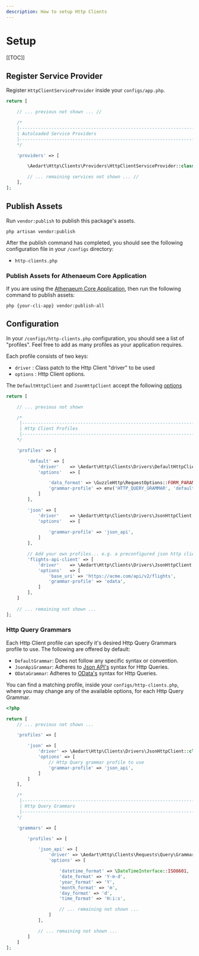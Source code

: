 ```yaml
---
description: How to setup Http Clients
---
```


# Setup

[[TOC]]

## Register Service Provider

Register `HttpClientServiceProvider` inside your `configs/app.php`. 

```php
return [

    // ... previous not shown ... //

    /*
    |--------------------------------------------------------------------------
    | Autoloaded Service Providers
    |--------------------------------------------------------------------------
    */

    'providers' => [

        \Aedart\Http\Clients\Providers\HttpClientServiceProvider::class

        // ... remaining services not shown ... //
    ],
];
```

## Publish Assets

Run `vendor:publish` to publish this package's assets.

```shell
php artisan vendor:publish
```

After the publish command has completed, you should see the following configuration file in your `/configs` directory:

- `http-clients.php`

### Publish Assets for Athenaeum Core Application

If you are using the [Athenaeum Core Application](../../core), then run the following command to publish assets:

```shell
php {your-cli-app} vendor:publish-all
```

## Configuration

In your `/configs/http-clients.php` configuration, you should see a list of "profiles".
Feel free to add as many profiles as your application requires.

Each profile consists of two keys:

* `driver` : Class patch to the Http Client "driver" to be used
* `options` : Http Client options.

The `DefaultHttpClient` and `JsonHttpClient` accept the following [options](http://docs.guzzlephp.org/en/stable/request-options.html)

```php
return [

    // ... previous not shown

    /*
     |--------------------------------------------------------------------------
     | Http Client Profiles
     |--------------------------------------------------------------------------
    */

    'profiles' => [

        'default' => [
            'driver'    => \Aedart\Http\Clients\Drivers\DefaultHttpClient::class,
            'options'   => [

                'data_format' => \GuzzleHttp\RequestOptions::FORM_PARAMS,                
                'grammar-profile' => env('HTTP_QUERY_GRAMMAR', 'default'),
            ]
        ],

        'json' => [
            'driver'    => \Aedart\Http\Clients\Drivers\JsonHttpClient::class,
            'options'   => [
                
                'grammar-profile' => 'json_api',
            ]
        ],

        // Add your own profiles... e.g. a preconfigured json http client
        'flights-api-client' => [
            'driver'    => \Aedart\Http\Clients\Drivers\JsonHttpClient::class,
            'options'   => [
                'base_uri' => 'https://acme.com/api/v2/flights',
                'grammar-profile' => 'odata',
            ]
        ],
    ]
    
    // ... remaining not shown ...
];
```

### Http Query Grammars

Each Http Client profile can specify it's desired Http Query Grammars profile to use.
The following are offered by default:

- `DefaultGrammar`: Does not follow any specific syntax or convention.
- `JsonApiGrammar`: Adheres to [Json API's](https://jsonapi.org/format/1.1/#fetching) syntax for Http Queries.
- `ODataGrammar`: Adheres to [OData's](https://www.odata.org/getting-started/basic-tutorial/#queryData) syntax for Http Queries.

You can find a matching profile, inside your `configs/http-clients.php`, where you may change any of the available options, for each Http Query Grammar.

```php
<?php

return [
    // ... previous not shown ...

    'profiles' => [

        'json' => [
            'driver' => \Aedart\Http\Clients\Drivers\JsonHttpClient::class,
            'options' => [
                // Http Query grammar profile to use
                'grammar-profile' => 'json_api',
            ]
        ]
    ],

    /*
     |--------------------------------------------------------------------------
     | Http Query Grammars
     |--------------------------------------------------------------------------
    */

    'grammars' => [

        'profiles' => [

            'json_api' => [
                'driver' => \Aedart\Http\Clients\Requests\Query\Grammars\JsonApiGrammar::class,
                'options' => [

                    'datetime_format' => \DateTimeInterface::ISO8601,
                    'date_format' => 'Y-m-d',
                    'year_format' => 'Y',
                    'month_format' => 'm',
                    'day_format' => 'd',
                    'time_format' => 'H:i:s',

                    // ... remaining not shown ...
                ]
            ],

            // ... remaining not shown ...
        ]
    ]
];
``` 
